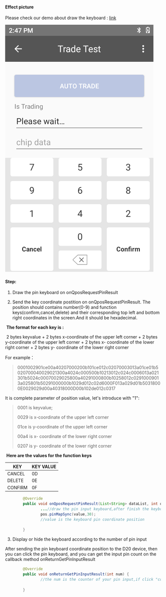 #### Effect picture

Please check our demo about draw the keyboard : [link](https://github.com/DspreadOrg/android/tree/master/pos_android_studio_demo/pos_android_app/src/main/java/com/dspread/pos/ui/payment/pinkeyboard)

![keyboard](./_images/keyboard.png)



#### Step:

1) Draw the pin keyboard on onQposRequestPinResult

2) Send the key coordinate postition on onQposRequestPinResult. The position should contains number(0-9) and function keys(confirm,cancel,delete) and their corresponding top left and bottom right coordinates in the screen.And it should be hexadecimal.

​	**The format for each key is :**

​	2 bytes keyvalue + 2 bytes x-coordinate of the upper left corner +  2 bytes y-coordinate of the upper left corner + 2 bytes x- coordinate of the lower right corner +  2 bytes y- coordinate of the lower right corner

For example：

> 0001002901ce00a40207000200b101ce012c02070003013a01ce01b5020700040029021300a4024c000500b10213012c024c0006013a021301b5024c00070029025800a40291000800b10258012c02910009013a025801b50291000000b1029d012c02d6000F013a029d01b50318000E0029029d00a40318000D00b102de012c0317

It is complete parameter of position value, let's introduce with "1":

> 0001 is keyvalue;
>
> 0029 is  x-coordinate of the upper left corner
>
> 01ce is  y-coordinate of the upper left corner
>
> 00a4 is  x- coordinate of the lower right corner
>
> 0207 is  y- coordinate of the lower right corner

​	**Here are the values for the function keys**

| KEY     | KEY VALUE |
| ------- | --------- |
| CANCEL  | 0D        |
| DELETE  | 0E        |
| CONFIRM | 0F        |

```java
		@Override
		public void onQposRequestPinResult(List<String> dataList, int offlinePinTimes) {
				...//draw the pin input keyboard,after finish the keyboard,then call the below api
				pos.pinMapSync(value,30);
            	//value is the keyboard pin coordinate position
				
		}
```

3)  Display or hide the keyboard  according to the number of pin input

After sending the pin keyboard coordinate position to the D20 device, then you can click the pin keyboard, and you can get the input pin count on the callback method onReturnGetPinInputResult

```java
		@Override
		public void onReturnGetPinInputResult(int num) {
				//the num is the counter of your pin input,if click "confirm" or "cancel",it will be -1 
				
		}
```

